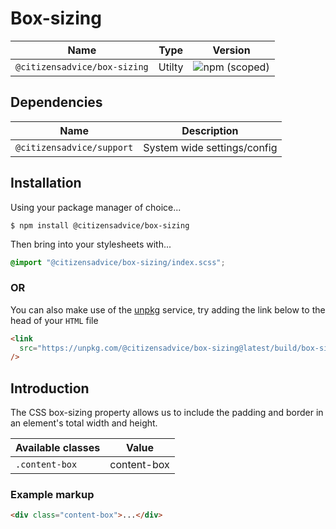 # Box-sizing

| Name                         | Type   | Version                                                                      |
| ---------------------------- | ------ | ---------------------------------------------------------------------------- |
| `@citizensadvice/box-sizing` | Utilty | ![npm (scoped)](https://img.shields.io/npm/v/@citizensadvice/box-sizing.svg) |

## Dependencies

| Name                      | Description                 |
| ------------------------- | --------------------------- |
| `@citizensadvice/support` | System wide settings/config |

## Installation

Using your package manager of choice...

```shell
$ npm install @citizensadvice/box-sizing
```

Then bring into your stylesheets with...

```scss
@import "@citizensadvice/box-sizing/index.scss";
```

### OR

You can also make use of the [unpkg](https://unpkg.com) service, try adding the link below to the head of your `HTML` file

```html
<link
  src="https://unpkg.com/@citizensadvice/box-sizing@latest/build/box-sizing.css"
/>
```

## Introduction

The CSS box-sizing property allows us to include the padding and border in an element's total width and height.

| Available classes | Value       |
| ----------------- | ----------- |
| `.content-box`    | content-box |

### Example markup

```html
<div class="content-box">...</div>
```
